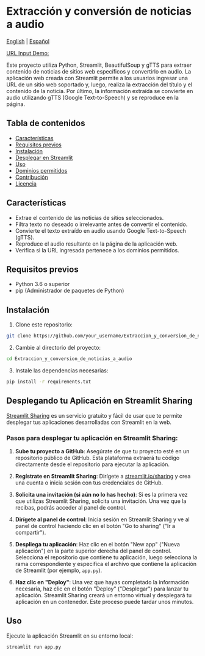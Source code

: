 # Extracción y conversión de noticias a audio

[English](./README_EN.md) | [Español](./README.md)

[URL Input Demo:](https://www.levelup.com/noticias/731627/Shrek-5-esta-muy-cerca-de-ser-una-realidad-actores-originales-podrian-regresar)

Este proyecto utiliza Python, Streamlit, BeautifulSoup y gTTS para extraer contenido de noticias de sitios web específicos y convertirlo en audio. La aplicación web creada con Streamlit permite a los usuarios ingresar una URL de un sitio web soportado y, luego, realiza la extracción del título y el contenido de la noticia. Por último, la información extraída se convierte en audio utilizando gTTS (Google Text-to-Speech) y se reproduce en la página.

## Tabla de contenidos
- [Características](#características)
- [Requisitos previos](#requisitos-previos)
- [Instalación](#instalación)
- [Desplegar en Streamlit](#Desplegando-tu-Aplicación-en-Streamlit-Sharing)
- [Uso](#uso)
- [Dominios permitidos](#dominios-permitidos)
- [Contribución](#contribución)
- [Licencia](#licencia)

## Características
- Extrae el contenido de las noticias de sitios seleccionados.
- Filtra texto no deseado o irrelevante antes de convertir el contenido.
- Convierte el texto extraído en audio usando Google Text-to-Speech (gTTS).
- Reproduce el audio resultante en la página de la aplicación web.
- Verifica si la URL ingresada pertenece a los dominios permitidos.

## Requisitos previos
- Python 3.6 o superior
- pip (Administrador de paquetes de Python)

## Instalación
1. Clone este repositorio:
```bash
git clone https://github.com/your_username/Extraccion_y_conversion_de_noticias_a_audio.git
```

2. Cambie al directorio del proyecto:
```bash
cd Extraccion_y_conversion_de_noticias_a_audio
```

3. Instale las dependencias necesarias:
```bash
pip install -r requirements.txt
```

## Desplegando tu Aplicación en Streamlit Sharing

[Streamlit Sharing](https://www.streamlit.io/sharing) es un servicio gratuito y fácil de usar que te permite desplegar tus aplicaciones desarrolladas con Streamlit en la web.

### Pasos para desplegar tu aplicación en Streamlit Sharing:

1. **Sube tu proyecto a GitHub**: Asegúrate de que tu proyecto esté en un repositorio público de GitHub. Esta plataforma extraerá tu código directamente desde el repositorio para ejecutar la aplicación.

2. **Regístrate en Streamlit Sharing**: Dirígete a [streamlit.io/sharing](https://www.streamlit.io/sharing) y crea una cuenta o inicia sesión con tus credenciales de GitHub.

3. **Solicita una invitación (si aún no lo has hecho)**: Si es la primera vez que utilizas Streamlit Sharing, solicita una invitación. Una vez que la recibas, podrás acceder al panel de control.

4. **Dirígete al panel de control**: Inicia sesión en Streamlit Sharing y ve al panel de control haciendo clic en el botón "Go to sharing" ("Ir a compartir").

5. **Despliega tu aplicación**: Haz clic en el botón "New app" ("Nueva aplicación") en la parte superior derecha del panel de control. Selecciona el repositorio que contiene tu aplicación, luego selecciona la rama correspondiente y especifica el archivo que contiene la aplicación de Streamlit (por ejemplo, `app.py`).

6. **Haz clic en "Deploy"**: Una vez que hayas completado la información necesaria, haz clic en el botón "Deploy" ("Desplegar") para lanzar tu aplicación. Streamlit Sharing creará un entorno virtual y desplegará tu aplicación en un contenedor. Este proceso puede tardar unos minutos.

## Uso
Ejecute la aplicación Streamlit en su entorno local:

```bash
streamlit run app.py
